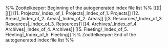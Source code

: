 %% Zoottelkeeper: Beginning of the autogenerated index file list  %%
 [[[[|[[]]
 [[1. Projects/_Index_of_1. Projects|_Index_of_1. Projects]]
 [[2. Areas/_Index_of_2. Areas|_Index_of_2. Areas]]
 [[3. Resources/_Index_of_3. Resources|_Index_of_3. Resources]]
 [[4. Archives/_Index_of_4. Archives|_Index_of_4. Archives]]
 [[5. Fleeting/_Index_of_5. Fleeting|_Index_of_5. Fleeting]]
%% Zoottelkeeper: End of the autogenerated index file list  %%
